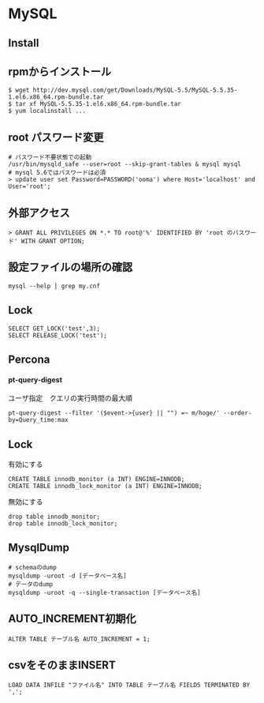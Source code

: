 # MySQL


## Install

## rpmからインストール

```
$ wget http://dev.mysql.com/get/Downloads/MySQL-5.5/MySQL-5.5.35-1.el6.x86_64.rpm-bundle.tar
$ tar xf MySQL-5.5.35-1.el6.x86_64.rpm-bundle.tar
$ yum localinstall ...
```


## root パスワード変更

```
# パスワード不要状態での起動
/usr/bin/mysqld_safe --user=root --skip-grant-tables & mysql mysql
# mysql 5.6ではパスワードは必須
> update user set Password=PASSWORD('ooma') where Host='localhost' and User='root';
```

## 外部アクセス

```
> GRANT ALL PRIVILEGES ON *.* TO root@'%' IDENTIFIED BY 'root のパスワード' WITH GRANT OPTION;
```

## 設定ファイルの場所の確認

```
mysql --help | grep my.cnf
```

## Lock

```
SELECT GET_LOCK('test',3);
SELECT RELEASE_LOCK('test');
```

## Percona

#### pt-query-digest

ユーザ指定　クエリの実行時間の最大順

```
pt-query-digest --filter '($event->{user} || "") =~ m/hoge/' --order-by=Query_time:max
```

## Lock

有効にする

```
CREATE TABLE innodb_monitor (a INT) ENGINE=INNODB;
CREATE TABLE innodb_lock_monitor (a INT) ENGINE=INNODB;
```

無効にする

```
drop table innodb_monitor;
drop table innodb_lock_monitor;
```

## MysqlDump

```
# schemaのdump
mysqldump -uroot -d [データベース名]
# データのdump
mysqldump -uroot -q --single-transaction [データベース名]
```

## AUTO_INCREMENT初期化 

```
ALTER TABLE テーブル名 AUTO_INCREMENT = 1;
```

## csvをそのままINSERT

```
LOAD DATA INFILE "ファイル名" INTO TABLE テーブル名 FIELDS TERMINATED BY ',';
```
